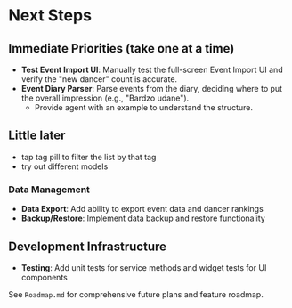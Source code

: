 # Next Steps

## Immediate Priorities (take one at a time)
- **Test Event Import UI**: Manually test the full-screen Event Import UI and verify the "new dancer" count is accurate.
- **Event Diary Parser**: Parse events from the diary, deciding where to put the overall impression (e.g., "Bardzo udane").
  - Provide agent with an example to understand the structure.

## Little later
- tap tag pill to filter the list by that tag
- try out different models

### Data Management
- **Data Export**: Add ability to export event data and dancer rankings
- **Backup/Restore**: Implement data backup and restore functionality

## Development Infrastructure
- **Testing**: Add unit tests for service methods and widget tests for UI components

See `Roadmap.md` for comprehensive future plans and feature roadmap.
